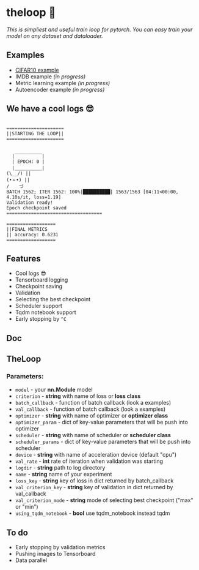 # theloop 🔄
*This is simpliest and useful train loop for pytorch. You can easy train your model on any dataset and dataloader.*


## Examples 
* [CIFAR10 example](https://github.com/alxmamaev/theloop/blob/master/examples/cifar10.ipynb)
* IMDB example *(in progress)*
* Metric learning example *(in progress)*
* Autoencoder example *(in progress)*

## We have a cool logs 😎
```

=====================
||STARTING THE LOOP||
=====================


  |￣￣￣￣￣￣|
  | EPOCH: 0 |
  |＿＿＿＿＿＿|
(\__/) || 
(•ㅅ•) || 
/ 　 づ
BATCH 1562; ITER 1562: 100%|██████████| 1563/1563 [04:11<00:00,  4.10s/it, loss=1.19]
Validation ready!
Epoch checkpoint saved
===================================

==================
||FINAL METRICS
|| accuracy: 0.6231
==================
```

## Features
* Cool logs 😎
* Tensorboard logging
* Checkpoint saving
* Validation
* Selecting the best checkpoint
* Scheduler support
* Tqdm notebook support
* Early stopping by `^C`


## Doc

## TheLoop
### Parameters: 
* `model` - your **nn.Module** model
* `criterion` - **string** with name of loss or **loss class**
* `batch_callback` - function of batch callback (look a examples)
* `val_callback` - function of batch callback (look a examples)
* `optimizer` - **string** with name of optimizer or **optimizer class**
* `optimizer_param` - dict of key-value parameters that will be push into optimizer
* `scheduler` - **string** with name of scheduler or **scheduler class**
* `scheduler_params` - dict of key-value parameters that will be push into scheduler
* `device` - **string** with name of acceleration device (default "cpu")
* `val_rate` - **int** rate of iteration when validation was starting
* `logdir` - **string** path to log directory
* `name` - **string** name of your experiment
* `loss_key` - **string** key of loss in dict returned by batch_callback 
* `val_criterion_key` - **string** key of validation in dict returned by val_callback 
* `val_criterion_mode` - **string** mode of selecting best checkpoint ("max" or "min")
* `using_tqdm_notebook` - **bool** use tqdm_notebook instead tqdm 

## To do
* Early stopping by validation metrics
* Pushing images to Tensorboard
* Data parallel
